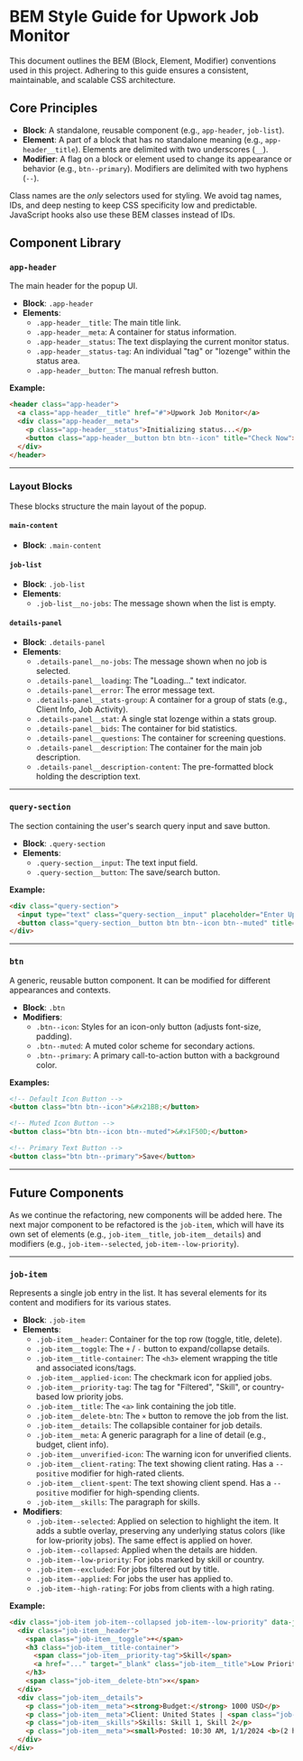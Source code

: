 # BEM Style Guide for Upwork Job Monitor

This document outlines the BEM (Block, Element, Modifier) conventions used in this project. Adhering to this guide ensures a consistent, maintainable, and scalable CSS architecture.

## Core Principles

- **Block**: A standalone, reusable component (e.g., `app-header`, `job-list`).
- **Element**: A part of a block that has no standalone meaning (e.g., `app-header__title`). Elements are delimited with two underscores (`__`).
- **Modifier**: A flag on a block or element used to change its appearance or behavior (e.g., `btn--primary`). Modifiers are delimited with two hyphens (`--`).

Class names are the *only* selectors used for styling. We avoid tag names, IDs, and deep nesting to keep CSS specificity low and predictable. JavaScript hooks also use these BEM classes instead of IDs.

## Component Library

### `app-header`

The main header for the popup UI.

- **Block**: `.app-header`
- **Elements**:
    - `.app-header__title`: The main title link.
    - `.app-header__meta`: A container for status information.
    - `.app-header__status`: The text displaying the current monitor status.
    - `.app-header__status-tag`: An individual "tag" or "lozenge" within the status area.
    - `.app-header__button`: The manual refresh button.

**Example:**
```html
<header class="app-header">
  <a class="app-header__title" href="#">Upwork Job Monitor</a>
  <div class="app-header__meta">
    <p class="app-header__status">Initializing status...</p>
    <button class="app-header__button btn btn--icon" title="Check Now">&#x21BB;</button>
  </div>
</header>
```

---

### Layout Blocks

These blocks structure the main layout of the popup.

#### `main-content`

- **Block**: `.main-content`

#### `job-list`

- **Block**: `.job-list`
- **Elements**:
    - `.job-list__no-jobs`: The message shown when the list is empty.

#### `details-panel`

- **Block**: `.details-panel`
- **Elements**:
    - `.details-panel__no-jobs`: The message shown when no job is selected.
    - `.details-panel__loading`: The "Loading..." text indicator.
    - `.details-panel__error`: The error message text.
    - `.details-panel__stats-group`: A container for a group of stats (e.g., Client Info, Job Activity).
    - `.details-panel__stat`: A single stat lozenge within a stats group.
    - `.details-panel__bids`: The container for bid statistics.
    - `.details-panel__questions`: The container for screening questions.
    - `.details-panel__description`: The container for the main job description.
    - `.details-panel__description-content`: The pre-formatted block holding the description text.

---

### `query-section`

The section containing the user's search query input and save button.

- **Block**: `.query-section`
- **Elements**:
    - `.query-section__input`: The text input field.
    - `.query-section__button`: The save/search button.

**Example:**
```html
<div class="query-section">
  <input type="text" class="query-section__input" placeholder="Enter Upwork search query...">
  <button class="query-section__button btn btn--icon btn--muted" title="Save & Check">&#x1F50D;</button>
</div>
```

---

### `btn`

A generic, reusable button component. It can be modified for different appearances and contexts.

- **Block**: `.btn`
- **Modifiers**:
    - `.btn--icon`: Styles for an icon-only button (adjusts font-size, padding).
    - `.btn--muted`: A muted color scheme for secondary actions.
    - `.btn--primary`: A primary call-to-action button with a background color.

**Examples:**
```html
<!-- Default Icon Button -->
<button class="btn btn--icon">&#x21BB;</button>

<!-- Muted Icon Button -->
<button class="btn btn--icon btn--muted">&#x1F50D;</button>

<!-- Primary Text Button -->
<button class="btn btn--primary">Save</button>
```

---

## Future Components

As we continue the refactoring, new components will be added here. The next major component to be refactored is the `job-item`, which will have its own set of elements (e.g., `job-item__title`, `job-item__details`) and modifiers (e.g., `job-item--selected`, `job-item--low-priority`).

---

### `job-item`

Represents a single job entry in the list. It has several elements for its content and modifiers for its various states.

- **Block**: `.job-item`
- **Elements**:
    - `.job-item__header`: Container for the top row (toggle, title, delete).
    - `.job-item__toggle`: The `+` / `-` button to expand/collapse details.
    - `.job-item__title-container`: The `<h3>` element wrapping the title and associated icons/tags.
    - `.job-item__applied-icon`: The checkmark icon for applied jobs.
    - `.job-item__priority-tag`: The tag for "Filtered", "Skill", or country-based low priority jobs.
    - `.job-item__title`: The `<a>` link containing the job title.
    - `.job-item__delete-btn`: The `×` button to remove the job from the list.
    - `.job-item__details`: The collapsible container for job details.
    - `.job-item__meta`: A generic paragraph for a line of detail (e.g., budget, client info).
    - `.job-item__unverified-icon`: The warning icon for unverified clients.
    - `.job-item__client-rating`: The text showing client rating. Has a `--positive` modifier for high-rated clients.
    - `.job-item__client-spent`: The text showing client spend. Has a `--positive` modifier for high-spending clients.
    - `.job-item__skills`: The paragraph for skills.
- **Modifiers**:
    - `.job-item--selected`: Applied on selection to highlight the item. It adds a subtle overlay, preserving any underlying status colors (like for low-priority jobs). The same effect is applied on hover.
    - `.job-item--collapsed`: Applied when the details are hidden.
    - `.job-item--low-priority`: For jobs marked by skill or country.
    - `.job-item--excluded`: For jobs filtered out by title.
    - `.job-item--applied`: For jobs the user has applied to.
    - `.job-item--high-rating`: For jobs from clients with a high rating.

**Example:**
```html
<div class="job-item job-item--collapsed job-item--low-priority" data-job-id="~01abc...">
  <div class="job-item__header">
    <span class="job-item__toggle">+</span>
    <h3 class="job-item__title-container">
      <span class="job-item__priority-tag">Skill</span>
      <a href="..." target="_blank" class="job-item__title">Low Priority Job Title...</a>
    </h3>
    <span class="job-item__delete-btn">×</span>
  </div>
  <div class="job-item__details">
    <p class="job-item__meta"><strong>Budget:</strong> 1000 USD</p>
    <p class="job-item__meta">Client: United States | <span class="job-item__client-rating job-item__client-rating--positive">Rating: 4.95</span> | <span class="job-item__client-spent job-item__client-spent--positive">$10k+</span><span class="job-item__unverified-icon">⚠️</span></p>
    <p class="job-item__skills">Skills: Skill 1, Skill 2</p>
    <p class="job-item__meta"><small>Posted: 10:30 AM, 1/1/2024 <b>(2 hours ago)</b></small></p>
  </div>
</div>
```
